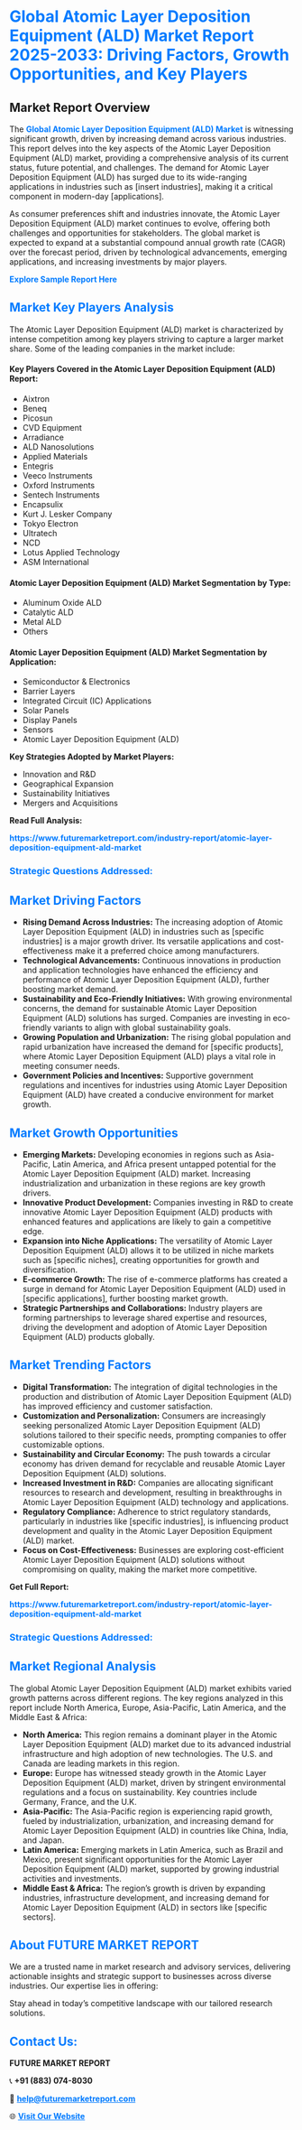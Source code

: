 <h1 style="color: #007BFF;">Global Atomic Layer Deposition Equipment (ALD) Market Report 2025-2033: Driving Factors, Growth Opportunities, and Key Players</h1>

<section id="overview">
<h2>Market Report Overview</h2>
<p>The <a href="https://www.futuremarketreport.com/industry-report/atomic-layer-deposition-equipment-ald-market" style="color: #007BFF; text-decoration: none;"><strong>Global Atomic Layer Deposition Equipment (ALD) Market</strong></a> is witnessing significant growth, driven by increasing demand across various industries. This report delves into the key aspects of the Atomic Layer Deposition Equipment (ALD) market, providing a comprehensive analysis of its current status, future potential, and challenges. The demand for Atomic Layer Deposition Equipment (ALD) has surged due to its wide-ranging applications in industries such as [insert industries], making it a critical component in modern-day [applications].</p>
<p>As consumer preferences shift and industries innovate, the Atomic Layer Deposition Equipment (ALD) market continues to evolve, offering both challenges and opportunities for stakeholders. The global market is expected to expand at a substantial compound annual growth rate (CAGR) over the forecast period, driven by technological advancements, emerging applications, and increasing investments by major players.</p>
</section>

<section id="overview">
<p><a href="https://www.futuremarketreport.com/request-sample/reportId=119479" style="color: #007BFF; text-decoration: none;"><strong>Explore Sample Report Here</strong></a></p>
</section>

<section id="key-players">
<h2 style="color: #007BFF;">Market Key Players Analysis</h2>
<p>The Atomic Layer Deposition Equipment (ALD) market is characterized by intense competition among key players striving to capture a larger market share. Some of the leading companies in the market include:</p>
<h4>Key Players Covered in the Atomic Layer Deposition Equipment (ALD) Report:</h4>
<ul><li>Aixtron</li><li>Beneq</li><li>Picosun</li><li>CVD Equipment</li><li>Arradiance</li><li>ALD Nanosolutions</li><li>Applied Materials</li><li>Entegris</li><li>Veeco Instruments</li><li>Oxford Instruments</li><li>Sentech Instruments</li><li>Encapsulix</li><li>Kurt J. Lesker Company</li><li>Tokyo Electron</li><li>Ultratech</li><li>NCD</li><li>Lotus Applied Technology</li><li>ASM International</li></ul>
<h4>Atomic Layer Deposition Equipment (ALD) Market Segmentation by Type:</h4>
<ul><li>Aluminum Oxide ALD</li><li>Catalytic ALD</li><li>Metal ALD</li><li>Others</li></ul>

<h4>Atomic Layer Deposition Equipment (ALD) Market Segmentation by Application:</h4>
<ul><li>Semiconductor &amp; Electronics</li><li>Barrier Layers</li><li>Integrated Circuit (IC) Applications</li><li>Solar Panels</li><li>Display Panels</li><li>Sensors</li><li>Atomic Layer Deposition Equipment (ALD)</li></ul>
<p><strong>Key Strategies Adopted by Market Players:</strong></p>
<ul>
<li>Innovation and R&D</li>
<li>Geographical Expansion</li>
<li>Sustainability Initiatives</li>
<li>Mergers and Acquisitions</li>
</ul>
</section>

<section>
<p><strong>Read Full Analysis: </strong></p><a href="https://www.futuremarketreport.com/industry-report/atomic-layer-deposition-equipment-ald-market" style="color: #007BFF; text-decoration: none;"><strong>https://www.futuremarketreport.com/industry-report/atomic-layer-deposition-equipment-ald-market</strong></a>
<h3 style="color: #007BFF;">Strategic Questions Addressed:</h3>
</section>

<section id="driving-factors">
<h2 style="color: #007BFF;">Market Driving Factors</h2>
<ul>
<li><strong>Rising Demand Across Industries:</strong> The increasing adoption of Atomic Layer Deposition Equipment (ALD) in industries such as [specific industries] is a major growth driver. Its versatile applications and cost-effectiveness make it a preferred choice among manufacturers.</li>
<li><strong>Technological Advancements:</strong> Continuous innovations in production and application technologies have enhanced the efficiency and performance of Atomic Layer Deposition Equipment (ALD), further boosting market demand.</li>
<li><strong>Sustainability and Eco-Friendly Initiatives:</strong> With growing environmental concerns, the demand for sustainable Atomic Layer Deposition Equipment (ALD) solutions has surged. Companies are investing in eco-friendly variants to align with global sustainability goals.</li>
<li><strong>Growing Population and Urbanization:</strong> The rising global population and rapid urbanization have increased the demand for [specific products], where Atomic Layer Deposition Equipment (ALD) plays a vital role in meeting consumer needs.</li>
<li><strong>Government Policies and Incentives:</strong> Supportive government regulations and incentives for industries using Atomic Layer Deposition Equipment (ALD) have created a conducive environment for market growth.</li>
</ul>
</section>

<section id="growth-opportunities">
<h2 style="color: #007BFF;">Market Growth Opportunities</h2>
<ul>
<li><strong>Emerging Markets:</strong> Developing economies in regions such as Asia-Pacific, Latin America, and Africa present untapped potential for the Atomic Layer Deposition Equipment (ALD) market. Increasing industrialization and urbanization in these regions are key growth drivers.</li>
<li><strong>Innovative Product Development:</strong> Companies investing in R&D to create innovative Atomic Layer Deposition Equipment (ALD) products with enhanced features and applications are likely to gain a competitive edge.</li>
<li><strong>Expansion into Niche Applications:</strong> The versatility of Atomic Layer Deposition Equipment (ALD) allows it to be utilized in niche markets such as [specific niches], creating opportunities for growth and diversification.</li>
<li><strong>E-commerce Growth:</strong> The rise of e-commerce platforms has created a surge in demand for Atomic Layer Deposition Equipment (ALD) used in [specific applications], further boosting market growth.</li>
<li><strong>Strategic Partnerships and Collaborations:</strong> Industry players are forming partnerships to leverage shared expertise and resources, driving the development and adoption of Atomic Layer Deposition Equipment (ALD) products globally.</li>
</ul>
</section>

<section id="trending-factors">
<h2 style="color: #007BFF;">Market Trending Factors</h2>
<ul>
<li><strong>Digital Transformation:</strong> The integration of digital technologies in the production and distribution of Atomic Layer Deposition Equipment (ALD) has improved efficiency and customer satisfaction.</li>
<li><strong>Customization and Personalization:</strong> Consumers are increasingly seeking personalized Atomic Layer Deposition Equipment (ALD) solutions tailored to their specific needs, prompting companies to offer customizable options.</li>
<li><strong>Sustainability and Circular Economy:</strong> The push towards a circular economy has driven demand for recyclable and reusable Atomic Layer Deposition Equipment (ALD) solutions.</li>
<li><strong>Increased Investment in R&D:</strong> Companies are allocating significant resources to research and development, resulting in breakthroughs in Atomic Layer Deposition Equipment (ALD) technology and applications.</li>
<li><strong>Regulatory Compliance:</strong> Adherence to strict regulatory standards, particularly in industries like [specific industries], is influencing product development and quality in the Atomic Layer Deposition Equipment (ALD) market.</li>
<li><strong>Focus on Cost-Effectiveness:</strong> Businesses are exploring cost-efficient Atomic Layer Deposition Equipment (ALD) solutions without compromising on quality, making the market more competitive.</li>
</ul>
</section>

<section>
<p><strong>Get Full Report: </strong></p><a href="https://www.futuremarketreport.com/industry-report/atomic-layer-deposition-equipment-ald-market" style="color: #007BFF; text-decoration: none;"><strong>https://www.futuremarketreport.com/industry-report/atomic-layer-deposition-equipment-ald-market</strong></a>
<h3 style="color: #007BFF;">Strategic Questions Addressed:</h3>
</section>


<section id="regional-analysis">
<h2 style="color: #007BFF;">Market Regional Analysis</h2>
<p>The global Atomic Layer Deposition Equipment (ALD) market exhibits varied growth patterns across different regions. The key regions analyzed in this report include North America, Europe, Asia-Pacific, Latin America, and the Middle East & Africa:</p>
<ul>
<li><strong>North America:</strong> This region remains a dominant player in the Atomic Layer Deposition Equipment (ALD) market due to its advanced industrial infrastructure and high adoption of new technologies. The U.S. and Canada are leading markets in this region.</li>
<li><strong>Europe:</strong> Europe has witnessed steady growth in the Atomic Layer Deposition Equipment (ALD) market, driven by stringent environmental regulations and a focus on sustainability. Key countries include Germany, France, and the U.K.</li>
<li><strong>Asia-Pacific:</strong> The Asia-Pacific region is experiencing rapid growth, fueled by industrialization, urbanization, and increasing demand for Atomic Layer Deposition Equipment (ALD) in countries like China, India, and Japan.</li>
<li><strong>Latin America:</strong> Emerging markets in Latin America, such as Brazil and Mexico, present significant opportunities for the Atomic Layer Deposition Equipment (ALD) market, supported by growing industrial activities and investments.</li>
<li><strong>Middle East & Africa:</strong> The region’s growth is driven by expanding industries, infrastructure development, and increasing demand for Atomic Layer Deposition Equipment (ALD) in sectors like [specific sectors].</li>
</ul>
</section>

<footer>
<h2 style="color: #007BFF;">About FUTURE MARKET REPORT</h2>
<p>We are a trusted name in market research and advisory services, delivering actionable insights and strategic support to businesses across diverse industries. Our expertise lies in offering:</p>

<p>Stay ahead in today’s competitive landscape with our tailored research solutions.</p>

<h2 style="color: #007BFF;">Contact Us:</h2>
<p><strong>FUTURE MARKET REPORT</strong></p>
<p>📞 <strong>+91 (883) 074-8030</strong></p>
<p>📧 <strong><a href="mailto:help@futuremarketreport.com" style="color: #007BFF;">help@futuremarketreport.com</a></strong></p>
<p>🌐 <strong><a href="https://www.futuremarketreport.com/" style="color: #007BFF;">Visit Our Website</a></strong></p>
</footer>